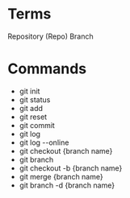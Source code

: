 # Terms

Repository (Repo)
Branch

# Commands

- git init
- git status
- git add
- git reset
- git commit 
- git log
- git log --online
- git checkout {branch name}
- git branch
- git checkout -b {branch name}
- git merge {branch name}
- git branch -d {branch name}